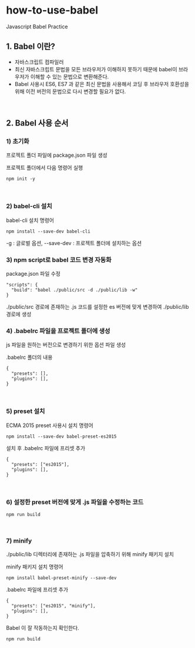 # how-to-use-babel
Javascript Babel Practice

## 1. Babel 이란?
- 자바스크립트 컴파일러
- 최신 자바스크립트 문법을 모든 브라우저가 이해하지 못하기 때문에 babel이 브라우저가 이해할 수 있는 문법으로 변환해준다.
- Babel 사용시 ES6, ES7 과 같은 최신 문법을 사용해서 코딩 후 브라우저 호환성을 위해 이전 버전의 문법으로 다시 변경할 필요가 없다.

</br>

## 2. Babel 사용 순서

### 1) 초기화

프로젝트 폴더 파일에 package.json 파일 생성

프로젝트 폴더에서 다음 명령어 실행
```
npm init -y
```
</br>

### 2) babel-cli 설치

babel-cli 설치 명령어
```
npm install --save-dev babel-cli
```
-g : 글로벌 옵션, --save-dev : 프로젝트 폴더에 설치하는 옵션
<br/>


### 3) npm script로 babel 코드 변경 자동화

package.json 파일 수정
```
"scripts": {
  "build": "babel ./public/src -d ./public/lib -w"
}
```
./public/src 경로에 존재하는 .js 코드를 설정한 es 버전에 맞게 변경하여 ./public/lib 경로에 생성
</br>


### 4) .babelrc 파일을 프로젝트 폴더에 생성

js 파일을 원하는 버전으로 변경하기 위한 옵션 파일 생성

.babelrc 폴더의 내용
```
{
  "presets": [],
  "plugins": [],
}
```
</br>


### 5) preset 설치

ECMA 2015 preset 사용시 설치 명령어
```
npm install --save-dev babel-preset-es2015
```

설치 후 .babelrc 파일에 프리셋 추가
```
{
  "presets": ["es2015"],
  "plugins": [],
}
```
</br>


### 6)  설정한 preset 버전에 맞게 .js 파일을 수정하는 코드

```
npm run build
```
</br>


### 7) minify

./public/lib 디렉터리에 존재하는 .js 파일을 압축하기 위해 minify 패키지 설치

minify 패키지 설치 명령어
```
npm install babel-preset-minify --save-dev
```

.babelrc 파일에 프리셋 추가
```
{
  "presets": ["es2015", "minify"],
  "plugins": [],
}
```

Babel 이 잘 작동하는지 확인한다.
```
npm run build
```
